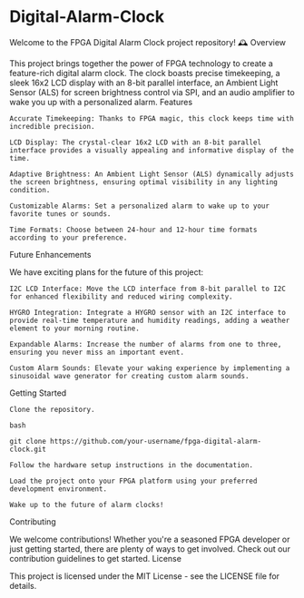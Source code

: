 # Digital-Alarm-Clock

Welcome to the FPGA Digital Alarm Clock project repository! 🕰️
Overview

This project brings together the power of FPGA technology to create a feature-rich digital alarm clock. The clock boasts precise timekeeping, a sleek 16x2 LCD display with an 8-bit parallel interface, an Ambient Light Sensor (ALS) for screen brightness control via SPI, and an audio amplifier to wake you up with a personalized alarm.
Features

    Accurate Timekeeping: Thanks to FPGA magic, this clock keeps time with incredible precision.

    LCD Display: The crystal-clear 16x2 LCD with an 8-bit parallel interface provides a visually appealing and informative display of the time.

    Adaptive Brightness: An Ambient Light Sensor (ALS) dynamically adjusts the screen brightness, ensuring optimal visibility in any lighting condition.

    Customizable Alarms: Set a personalized alarm to wake up to your favorite tunes or sounds.

    Time Formats: Choose between 24-hour and 12-hour time formats according to your preference.

Future Enhancements

We have exciting plans for the future of this project:

    I2C LCD Interface: Move the LCD interface from 8-bit parallel to I2C for enhanced flexibility and reduced wiring complexity.

    HYGRO Integration: Integrate a HYGRO sensor with an I2C interface to provide real-time temperature and humidity readings, adding a weather element to your morning routine.

    Expandable Alarms: Increase the number of alarms from one to three, ensuring you never miss an important event.

    Custom Alarm Sounds: Elevate your waking experience by implementing a sinusoidal wave generator for creating custom alarm sounds.

Getting Started

    Clone the repository.

    bash

    git clone https://github.com/your-username/fpga-digital-alarm-clock.git

    Follow the hardware setup instructions in the documentation.

    Load the project onto your FPGA platform using your preferred development environment.

    Wake up to the future of alarm clocks!

Contributing

We welcome contributions! Whether you're a seasoned FPGA developer or just getting started, there are plenty of ways to get involved. Check out our contribution guidelines to get started.
License

This project is licensed under the MIT License - see the LICENSE file for details.
